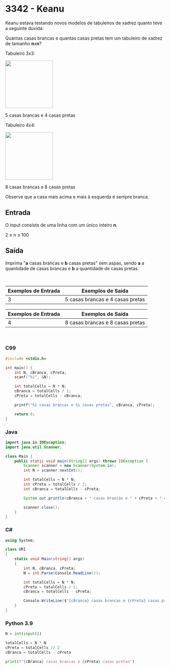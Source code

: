 3342 - Keanu
=====

Keanu estava testando novos modelos de tabuleiros de xadrez quanto teve a seguinte duvida:

Quantas casas brancas e quantas casas pretas tem um tabuleiro de xadrez de tamanho **n**x**n**?
  
Tabuleiro 3x3:

<img src=https://resources.beecrowd.com.br/gallery/images/contests/UOJ_3668-a.png width="150" height="150">

5 casas brancas e 4 casas pretas

Tabuleiro 4x4:

<img src=https://resources.beecrowd.com.br/gallery/images/contests/UOJ_3668-b.png width="150" height="150">

8 casas brancas e 8 casas pretas

Observe que a casa mais acima e mais à esquerda é sempre branca.

Entrada
-------

O input consiste de uma linha com um único inteiro **n**.

2 ≤ n ≤ 100

Saída
-----

Imprima "**a** casas brancas e **b** casas pretas" sem aspas, sendo **a** a quantidade de casas brancas e **b** a quantidade de casas pretas.

&nbsp;

| Exemplos de Entrada | Exemplos de Saída                |
|---------------------|----------------------------------|
| 3                   | 5 casas brancas e 4 casas pretas |

| Exemplos de Entrada | Exemplos de Saída                |
|---------------------|----------------------------------|
| 4                   | 8 casas brancas e 8 casas pretas |

&nbsp;

### C99

```c
#include <stdio.h>

int main() {
    int N, cBranca, cPreta;
    scanf("%i", &N);

    int totalCells = N * N;
    cBranca = totalCells / 2;
    cPreta = totalCells - cBranca;

    printf("%i casas brancas e %i casas pretas", cBranca, cPreta);

    return 0;
}
```

### Java

```java
import java.io.IOException;
import java.util.Scanner;

class Main {
    public static void main(String[] args) throws IOException {
        Scanner scanner = new Scanner(System.in);
        int N = scanner.nextInt();

        int totalCells = N * N;
        int cPreta = totalCells / 2;
        int cBranca = totalCells - cPreta;

        System.out.println(cBranca + " casas brancas e " + cPreta + " casas pretas");

        scanner.close();
    }
}
```

### C#

```cs
using System;

class URI
{
    static void Main(string[] args)
    {
        int N, cBranca, cPreta;
        N = int.Parse(Console.ReadLine());

        int totalCells = N * N;
        cPreta = totalCells / 2;
        cBranca = totalCells - cPreta;

        Console.WriteLine($"{cBranca} casas brancas e {cPreta} casas pretas");
    }
}
```

### Python 3.9

```py
N = int(input())

totalCells = N * N
cPreta = totalCells // 2
cBranca = totalCells - cPreta

print(f"{cBranca} casas brancas e {cPreta} casas pretas")
```
